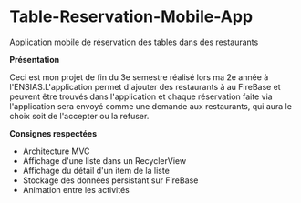 # Table-Reservation-Mobile-App
Application mobile de réservation des tables dans des restaurants

**Présentation**

Ceci est mon projet de fin du 3e semestre réalisé lors ma 2e année à l'ENSIAS.L'application permet d'ajouter des restaurants à au FireBase et peuvent être trouvés dans l'application et chaque réservation faite via l'application sera envoyé comme une demande aux restaurants, qui aura le choix soit de l'accepter ou la refuser.

**Consignes respectées**

* Architecture MVC
* Affichage d'une liste dans un RecyclerView
* Affichage du détail d'un item de la liste
* Stockage des données persistant sur FireBase
* Animation entre les activités
